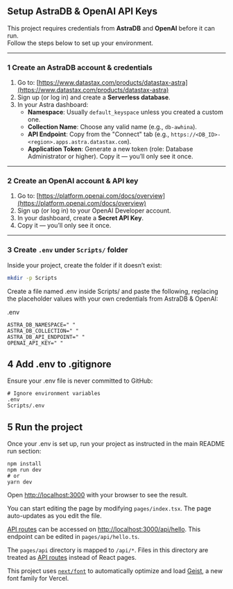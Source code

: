 ##  Setup AstraDB & OpenAI API Keys

This project requires credentials from **AstraDB** and **OpenAI** before it can run.  
Follow the steps below to set up your environment.

---

### 1️ Create an AstraDB account & credentials

1. Go to: [https://www.datastax.com/products/datastax-astra](https://www.datastax.com/products/datastax-astra)
2. Sign up (or log in) and create a **Serverless database**.
3. In your Astra dashboard:
   - **Namespace**: Usually `default_keyspace` unless you created a custom one.
   - **Collection Name**: Choose any valid name (e.g., `db-awhina`).
   - **API Endpoint**: Copy from the "Connect" tab (e.g., `https://<DB_ID>-<region>.apps.astra.datastax.com`).
   - **Application Token**: Generate a new token (role: Database Administrator or higher). Copy it — you’ll only see it once.

---

### 2️ Create an OpenAI account & API key

1. Go to: [https://platform.openai.com/docs/overview](https://platform.openai.com/docs/overview)
2. Sign up (or log in) to your OpenAI Developer account.
3. In your dashboard, create a **Secret API Key**.
4. Copy it — you’ll only see it once.

---

### 3️ Create `.env` under `Scripts/` folder

Inside your project, create the folder if it doesn’t exist:

```bash
mkdir -p Scripts
```
Create a file named .env inside Scripts/ and paste the following, replacing the placeholder values with your own credentials from AstraDB & OpenAI:

.env
```
ASTRA_DB_NAMESPACE=" "
ASTRA_DB_COLLECTION=" "
ASTRA_DB_API_ENDPOINT=" "
OPENAI_API_KEY=" "
```
## 4️ Add .env to .gitignore
Ensure your .env file is never committed to GitHub:

```
# Ignore environment variables
.env
Scripts/.env
```
## 5 Run the project
Once your .env is set up, run your project as instructed in the main README run section:

```
npm install
npm run dev
# or
yarn dev
```
Open [http://localhost:3000](http://localhost:3000) with your browser to see the result.

You can start editing the page by modifying `pages/index.tsx`. The page auto-updates as you edit the file.

[API routes](https://nextjs.org/docs/pages/building-your-application/routing/api-routes) can be accessed on [http://localhost:3000/api/hello](http://localhost:3000/api/hello). This endpoint can be edited in `pages/api/hello.ts`.

The `pages/api` directory is mapped to `/api/*`. Files in this directory are treated as [API routes](https://nextjs.org/docs/pages/building-your-application/routing/api-routes) instead of React pages.

This project uses [`next/font`](https://nextjs.org/docs/pages/building-your-application/optimizing/fonts) to automatically optimize and load [Geist](https://vercel.com/font), a new font family for Vercel.
